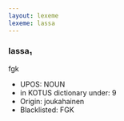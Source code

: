 ```yaml
---
layout: lexeme
lexeme: lassa
---
```


###  lassa₁

fgk
* UPOS:  NOUN
* in KOTUS dictionary under:  9
* Origin:  joukahainen
* Blacklisted:  FGK

